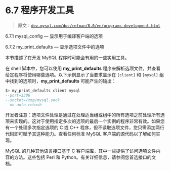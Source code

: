 # 6.7 程序开发工具

> 原文：[`dev.mysql.com/doc/refman/8.0/en/programs-development.html`](https://dev.mysql.com/doc/refman/8.0/en/programs-development.html)

6.7.1 mysql_config — 显示用于编译客户端的选项

6.7.2 my_print_defaults — 显示选项文件中的选项

本节描述了在开发 MySQL 程序时可能会有用的一些实用工具。

在 shell 脚本中，您可以使用 **my_print_defaults** 程序来解析选项文件，并查看给定程序将使用哪些选项。以下示例显示了当要求显示在 `[client]` 和 `[mysql]` 组中找到的选项时，**my_print_defaults** 可能产生的输出：

```sql
$> my_print_defaults client mysql
--port=3306
--socket=/tmp/mysql.sock
--no-auto-rehash
```

开发者注意：选项文件处理是通过在处理适当组或组中的所有选项之前处理所有选项来实现的。这对于使用指定多次的选项的最后一个实例的程序非常有效。如果您有一个处理多次指定选项的 C 或 C++ 程序，但不读取选项文件，您只需添加两行代码即可赋予其这种能力。查看任何标准 MySQL 客户端的源代码以了解如何实现。

MySQL 的几种其他语言接口基于 C 客户端库，其中一些提供了访问选项文件内容的方法。这些包括 Perl 和 Python。有关详细信息，请参阅您首选接口的文档。
